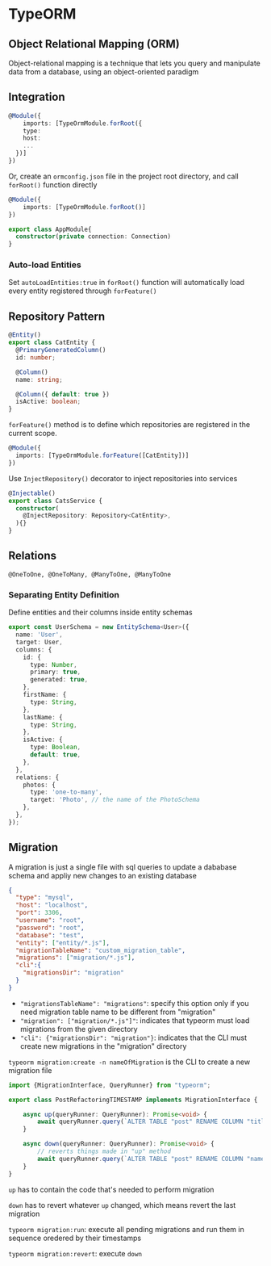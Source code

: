 # TypeORM

## Object Relational Mapping (ORM)

Object-relational mapping is a technique that lets you query and manipulate data from a database, using an object-oriented paradigm

## Integration

```typescript
@Module({
	imports: [TypeOrmModule.forRoot({
    type:
    host:
    ...
  })]
})
```

Or, create an `ormconfig.json` file in the project root directory, and call `forRoot()` function directly

```typescript
@Module({
	imports: [TypeOrmModule.forRoot()]
})

export class AppModule{
  constructor(private connection: Connection)
}
```

### Auto-load Entities

Set `autoLoadEntities:true` in `forRoot()` function will automatically load every entity registered through `forFeature()`

## Repository Pattern

```typescript
@Entity()
export class CatEntity {
  @PrimaryGeneratedColumn()
  id: number;

  @Column()
  name: string;

  @Column({ default: true })
  isActive: boolean;
}
```

`forFeature()` method is to define which repositories are registered in the current scope.

```typescript
@Module({
  imports: [TypeOrmModule.forFeature([CatEntity])]
})
```

Use `InjectRepository()` decorator to inject repositories into services

```typescript
@Injectable()
export class CatsService {
  constructor(
  	@InjectRepository: Repository<CatEntity>,
  ){}
}
```

## Relations

`@OneToOne, @OneToMany, @ManyToOne, @ManyToOne`

### Separating Entity Definition

Define entities and their columns inside entity schemas

```typescript
export const UserSchema = new EntitySchema<User>({
  name: 'User',
  target: User,
  columns: {
    id: {
      type: Number,
      primary: true,
      generated: true,
    },
    firstName: {
      type: String,
    },
    lastName: {
      type: String,
    },
    isActive: {
      type: Boolean,
      default: true,
    },
  },
  relations: {
    photos: {
      type: 'one-to-many',
      target: 'Photo', // the name of the PhotoSchema
    },
  },
});
```

## Migration

A migration is just a single file with sql queries to update a dababase schema and appliy new changes to an existing database

```json
{
  "type": "mysql",
  "host": "localhost",
  "port": 3306,
  "username": "root",
  "password": "root",
  "database": "test",
  "entity": ["entity/*.js"],
  "migrationTableName": "custom_migration_table",
  "migrations": ["migration/*.js"],
  "cli":{
    "migrationsDir": "migration"
  }
}
```

* `"migrationsTableName": "migrations"`: specify this option only if you need migration table name to be different from "migration"
* `"migration": ["migration/*.js"]"`: indicates that typeorm must load migrations from the given directory
* `"cli": {"migrationsDir": "migration"}`: indicates that the CLI must create new migrations in the "migration" directory

`typeorm migration:create -n nameOfMigration` is the CLI to create a new migration file

```typescript
import {MigrationInterface, QueryRunner} from "typeorm";

export class PostRefactoringTIMESTAMP implements MigrationInterface {

    async up(queryRunner: QueryRunner): Promise<void> {
        await queryRunner.query(`ALTER TABLE "post" RENAME COLUMN "title" TO "name"`);
    }

    async down(queryRunner: QueryRunner): Promise<void> {
        // reverts things made in "up" method
        await queryRunner.query(`ALTER TABLE "post" RENAME COLUMN "name" TO "title"`); 
    }
}
```

`up` has to contain the code that's needed to perform migration

`down` has to revert whatever `up` changed, which means revert the last migration

`typeorm migration:run`: execute all pending migrations and run them in sequence oredered by their timestamps

`typeorm migration:revert`: execute `down`

